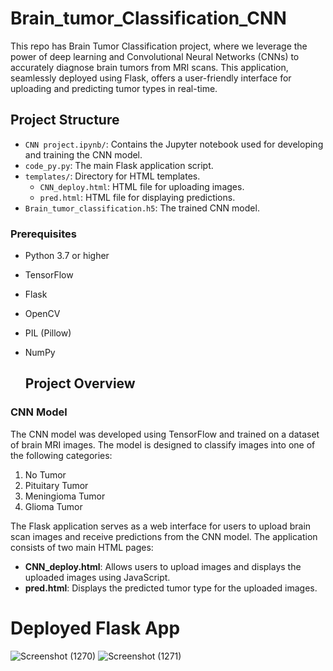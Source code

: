 # Brain_tumor_Classification_CNN
This repo has Brain Tumor Classification project, where we leverage the power of deep learning and Convolutional Neural Networks (CNNs) to accurately diagnose brain tumors from MRI scans. This application, seamlessly deployed using Flask, offers a user-friendly interface for uploading and predicting tumor types in real-time.

## Project Structure

- `CNN project.ipynb/`: Contains the Jupyter notebook used for developing and training the CNN model.
- `code_py.py`: The main Flask application script.
- `templates/`: Directory for HTML templates.
    - `CNN_deploy.html`: HTML file for uploading images.
    - `pred.html`: HTML file for displaying predictions.
- `Brain_tumor_classification.h5`: The trained CNN model.

### Prerequisites

- Python 3.7 or higher
- TensorFlow
- Flask
- OpenCV
- PIL (Pillow)
- NumPy

  ## Project Overview

### CNN Model

The CNN model was developed using TensorFlow and trained on a dataset of brain MRI images. The model is designed to classify images into one of the following categories:

1. No Tumor
2. Pituitary Tumor
3. Meningioma Tumor
4. Glioma Tumor

The Flask application serves as a web interface for users to upload brain scan images and receive predictions from the CNN model. The application consists of two main HTML pages:

- **CNN_deploy.html**: Allows users to upload images and displays the uploaded images using JavaScript.
- **pred.html**: Displays the predicted tumor type for the uploaded images.

# Deployed Flask App
![Screenshot (1270)](https://github.com/harshalyaravalkar/Brain_tumor_Classification_CNN/assets/143155629/27f46c0a-989c-4bdf-9b6e-60c82b56d189)
![Screenshot (1271)](https://github.com/harshalyaravalkar/Brain_tumor_Classification_CNN/assets/143155629/4980ba25-feda-400b-9293-eb1aefe1ca98)
